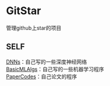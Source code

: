 <!--
@Author: JavenLau
@Date:   08-24-17
@Email:  javenlau@hotmail.com
@Last modified by:   JavenLau
@Last modified time: 08-24-17
-->

# GitStar
管理github上star的项目

## SELF
[DNNs](https://github.com/JavenLau/DNNs)：自己写的一些深度神经网络
<br>[BasicMLAlgs](https://github.com/JavenLau/BasicMLAlgs)：自己写的一些机器学习程序
<br>[PaperCodes](https://github.com/JavenLau/PaperCodes)：自己论文的程序

